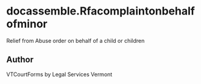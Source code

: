 # docassemble.Rfacomplaintonbehalfofminor

Relief from Abuse order on behalf of a child or children

## Author

VTCourtForms by Legal Services Vermont

